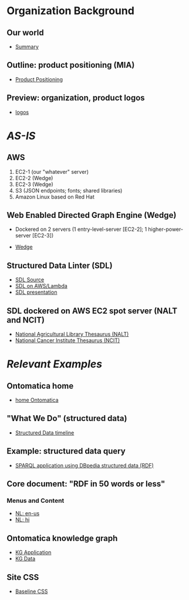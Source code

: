 # Organization Background

## Our world
- [Summary](https://gist.github.com/jaygray0919/249a870754dbc83470b60b241ce4e6df)

## Outline: product positioning (MIA)
- [Product Positioning](https://afdsi.com/_svg-projects/_rfp-positioning/)

## Preview: organization, product logos
- [logos](https://afdsi.com/logo-org-product/)

# *AS-IS*

## AWS
1. EC2-1 (our "whatever" server)
2. EC2-2 (Wedge)
3. EC2-3 (Wedge)
4. S3 (JSON endpoints; fonts; shared libraries)
5. Amazon Linux based on Red Hat

## Web Enabled Directed Graph Engine (Wedge)
* Dockered on 2 servers (1 entry-level-server [EC2-2]; 1 higher-power-server [EC2-3])
- [Wedge](https://wedge.ontomatica.io/)

## Structured Data Linter (SDL)
- [SDL Source](http://linter.structured-data.org/)
- [SDL on AWS/Lambda](https://klpuiljexh.execute-api.us-east-1.amazonaws.com/Prod/)
- [SDL presentation](https://afdsi.com/amp-story/story-sdl-22-08-12/player.html)

## SDL dockered on AWS EC2 spot server (NALT and NCIT)

- [National Agricultural Library Thesaurus \(NALT\)](https://afdsi.com/amp-story/story-sdl-22-08-12/main.html#page=item-37)
- [National Cancer Institute Thesaurus \(NCIT\)](https://afdsi.com/amp-story/story-sdl-22-08-12/main.html#page=item-40)

# *Relevant Examples*

## Ontomatica home
- [home Ontomatica](https://afdsi.com/_talent/mahi/svg-projects/home-ontomatica/)

## "What We Do" (structured data)
- [Structured Data timeline](https://afdsi.com/_talent/truett-d3/timeline-timeknots/)

## Example: structured data query
- [SPARQL application using DBpedia structured data \(RDF\)](https://afdsi.com/sparql-species/#/specierch/)

## Core document: "RDF in 50 words or less"

### Menus and Content
- [NL: en-us](https://ontomatica.io/a/12370110501010001961/)
- [NL: hi](https://ontomatica.io/a/12370110501010001939/)

## Ontomatica knowledge graph
- [KG Application](https://afdsi.com/data/onto-id-v3/)
- [KG Data](https://validator.schema.org/#url=https%3A%2F%2Fafdsi.com%2Fdata%2Fonto-corporation-avec-brand%2Fdata.json)

## Site CSS
- [Baseline CSS](https://afdsi.com/css-projects/template-spectre/_subset_1.html)

